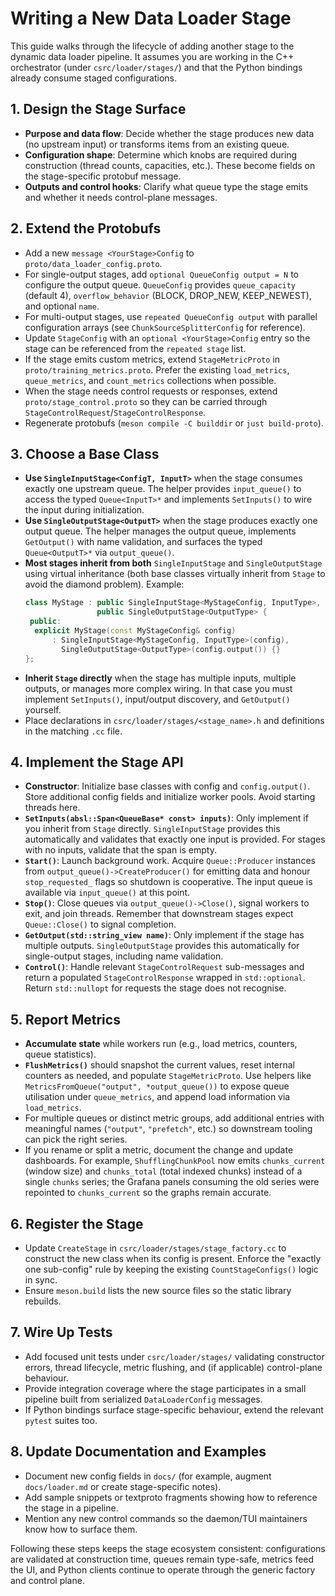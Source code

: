 # Writing a New Data Loader Stage

This guide walks through the lifecycle of adding another stage to the dynamic
data loader pipeline. It assumes you are working in the C++ orchestrator (under
`csrc/loader/stages/`) and that the Python bindings already consume staged
configurations.

## 1. Design the Stage Surface

- **Purpose and data flow**: Decide whether the stage produces new data (no
  upstream input) or transforms items from an existing queue.
- **Configuration shape**: Determine which knobs are required during
  construction (thread counts, capacities, etc.). These become fields on the
  stage-specific protobuf message.
- **Outputs and control hooks**: Clarify what queue type the stage emits and
  whether it needs control-plane messages.

## 2. Extend the Protobufs

- Add a new `message <YourStage>Config` to `proto/data_loader_config.proto`.
- For single-output stages, add `optional QueueConfig output = N` to configure
  the output queue. `QueueConfig` provides `queue_capacity` (default 4),
  `overflow_behavior` (BLOCK, DROP_NEW, KEEP_NEWEST), and optional `name`.
- For multi-output stages, use `repeated QueueConfig output` with parallel
  configuration arrays (see `ChunkSourceSplitterConfig` for reference).
- Update `StageConfig` with an `optional <YourStage>Config` entry so the stage
  can be referenced from the `repeated stage` list.
- If the stage emits custom metrics, extend `StageMetricProto` in
  `proto/training_metrics.proto`. Prefer the existing `load_metrics`,
  `queue_metrics`, and `count_metrics` collections when possible.
- When the stage needs control requests or responses, extend
  `proto/stage_control.proto` so they can be carried through
  `StageControlRequest`/`StageControlResponse`.
- Regenerate protobufs (`meson compile -C builddir` or `just build-proto`).

## 3. Choose a Base Class

- **Use `SingleInputStage<ConfigT, InputT>`** when the stage consumes exactly
  one upstream queue. The helper provides `input_queue()` to access the typed
  `Queue<InputT>*` and implements `SetInputs()` to wire the input during
  initialization.
- **Use `SingleOutputStage<OutputT>`** when the stage produces exactly one
  output queue. The helper manages the output queue, implements `GetOutput()`
  with name validation, and surfaces the typed `Queue<OutputT>*` via
  `output_queue()`.
- **Most stages inherit from both** `SingleInputStage` and `SingleOutputStage`
  using virtual inheritance (both base classes virtually inherit from `Stage`
  to avoid the diamond problem). Example:
  ```cpp
  class MyStage : public SingleInputStage<MyStageConfig, InputType>,
                  public SingleOutputStage<OutputType> {
   public:
    explicit MyStage(const MyStageConfig& config)
        : SingleInputStage<MyStageConfig, InputType>(config),
          SingleOutputStage<OutputType>(config.output()) {}
  };
  ```
- **Inherit `Stage` directly** when the stage has multiple inputs, multiple
  outputs, or manages more complex wiring. In that case you must implement
  `SetInputs()`, input/output discovery, and `GetOutput()` yourself.
- Place declarations in `csrc/loader/stages/<stage_name>.h` and definitions in
  the matching `.cc` file.

## 4. Implement the Stage API

- **Constructor**: Initialize base classes with config and `config.output()`.
  Store additional config fields and initialize worker pools.
  Avoid starting threads here.
- **`SetInputs(absl::Span<QueueBase* const> inputs)`**: Only implement if you
  inherit from `Stage` directly. `SingleInputStage` provides this automatically
  and validates that exactly one input is provided. For stages with no inputs,
  validate that the span is empty.
- **`Start()`**: Launch background work. Acquire `Queue::Producer` instances
  from `output_queue()->CreateProducer()` for emitting data and honour
  `stop_requested_` flags so shutdown is cooperative. The input queue is
  available via `input_queue()` at this point.
- **`Stop()`**: Close queues via `output_queue()->Close()`, signal workers to
  exit, and join threads. Remember that downstream stages expect
  `Queue::Close()` to signal completion.
- **`GetOutput(std::string_view name)`**: Only implement if the stage has
  multiple outputs. `SingleOutputStage` provides this automatically for
  single-output stages, including name validation.
- **`Control()`**: Handle relevant `StageControlRequest` sub-messages and return
  a populated `StageControlResponse` wrapped in `std::optional`. Return
  `std::nullopt` for requests the stage does not recognise.

## 5. Report Metrics

- **Accumulate state** while workers run (e.g., load metrics, counters,
  queue statistics).
- **`FlushMetrics()`** should snapshot the current values, reset internal
  counters as needed, and populate `StageMetricProto`. Use helpers like
  `MetricsFromQueue("output", *output_queue())` to expose queue utilisation
  under `queue_metrics`, and append load information via `load_metrics`.
- For multiple queues or distinct metric groups, add additional entries with
  meaningful names (`"output"`, `"prefetch"`, etc.) so downstream tooling can
  pick the right series.
- If you rename or split a metric, document the change and update dashboards.
  For example, `ShufflingChunkPool` now emits `chunks_current` (window size)
  and `chunks_total` (total indexed chunks) instead of a single `chunks`
  series; the Grafana panels consuming the old series were repointed to
  `chunks_current` so the graphs remain accurate.

## 6. Register the Stage

- Update `CreateStage` in `csrc/loader/stages/stage_factory.cc` to construct the
  new class when its config is present. Enforce the "exactly one sub-config"
  rule by keeping the existing `CountStageConfigs()` logic in sync.
- Ensure `meson.build` lists the new source files so the static library rebuilds.

## 7. Wire Up Tests

- Add focused unit tests under `csrc/loader/stages/` validating constructor
  errors, thread lifecycle, metric flushing, and (if applicable) control-plane
  behaviour.
- Provide integration coverage where the stage participates in a small pipeline
  built from serialized `DataLoaderConfig` messages.
- If Python bindings surface stage-specific behaviour, extend the relevant
  `pytest` suites too.

## 8. Update Documentation and Examples

- Document new config fields in `docs/` (for example, augment `docs/loader.md`
  or create stage-specific notes).
- Add sample snippets or textproto fragments showing how to reference the
  stage in a pipeline.
- Mention any new control commands so the daemon/TUI maintainers know how to
  surface them.

Following these steps keeps the stage ecosystem consistent: configurations are
validated at construction time, queues remain type-safe, metrics feed the UI,
and Python clients continue to operate through the generic factory and control
plane.
